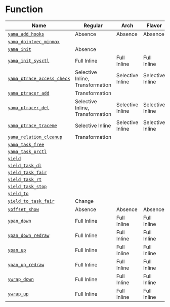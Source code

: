 # Function
| Name | Regular | Arch | Flavor |
| - | - | - | - |
|[`yama_add_hooks`](https://depsurf.github.io/Function/y/yama_add_hooks.html)|Absence|Absence|Absence|
|[`yama_dointvec_minmax`](https://depsurf.github.io/Function/y/yama_dointvec_minmax.html)||||
|[`yama_init`](https://depsurf.github.io/Function/y/yama_init.html)|Absence|||
|[`yama_init_sysctl`](https://depsurf.github.io/Function/y/yama_init_sysctl.html)|Full Inline|Full Inline|Full Inline|
|[`yama_ptrace_access_check`](https://depsurf.github.io/Function/y/yama_ptrace_access_check.html)|Selective Inline, Transformation|Selective Inline|Selective Inline|
|[`yama_ptracer_add`](https://depsurf.github.io/Function/y/yama_ptracer_add.html)|Transformation|||
|[`yama_ptracer_del`](https://depsurf.github.io/Function/y/yama_ptracer_del.html)|Selective Inline, Transformation|Selective Inline|Selective Inline|
|[`yama_ptrace_traceme`](https://depsurf.github.io/Function/y/yama_ptrace_traceme.html)|Selective Inline|Selective Inline|Selective Inline|
|[`yama_relation_cleanup`](https://depsurf.github.io/Function/y/yama_relation_cleanup.html)|Transformation|||
|[`yama_task_free`](https://depsurf.github.io/Function/y/yama_task_free.html)||||
|[`yama_task_prctl`](https://depsurf.github.io/Function/y/yama_task_prctl.html)||||
|[`yield`](https://depsurf.github.io/Function/y/yield.html)||||
|[`yield_task_dl`](https://depsurf.github.io/Function/y/yield_task_dl.html)||||
|[`yield_task_fair`](https://depsurf.github.io/Function/y/yield_task_fair.html)||||
|[`yield_task_rt`](https://depsurf.github.io/Function/y/yield_task_rt.html)||||
|[`yield_task_stop`](https://depsurf.github.io/Function/y/yield_task_stop.html)||||
|[`yield_to`](https://depsurf.github.io/Function/y/yield_to.html)||||
|[`yield_to_task_fair`](https://depsurf.github.io/Function/y/yield_to_task_fair.html)|Change|||
|[`yoffset_show`](https://depsurf.github.io/Function/y/yoffset_show.html)|Absence|Absence|Absence|
|[`ypan_down`](https://depsurf.github.io/Function/y/ypan_down.html)|Full Inline|Full Inline|Full Inline|
|[`ypan_down_redraw`](https://depsurf.github.io/Function/y/ypan_down_redraw.html)|Full Inline|Full Inline|Full Inline|
|[`ypan_up`](https://depsurf.github.io/Function/y/ypan_up.html)|Full Inline|Full Inline|Full Inline|
|[`ypan_up_redraw`](https://depsurf.github.io/Function/y/ypan_up_redraw.html)|Full Inline|Full Inline|Full Inline|
|[`ywrap_down`](https://depsurf.github.io/Function/y/ywrap_down.html)|Full Inline|Full Inline|Full Inline|
|[`ywrap_up`](https://depsurf.github.io/Function/y/ywrap_up.html)|Full Inline|Full Inline|Full Inline|
